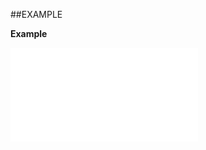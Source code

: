 

##EXAMPLE

**Example**

![](../../Examples/vbs/ClientScript.OnSaleStakeholderBeforeSave.vbs.txt)





